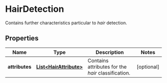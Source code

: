 

# HairDetection

Contains further characteristics particular to _hair_ detection.

## Properties

| Name | Type | Description | Notes |
|------------ | ------------- | ------------- | -------------|
|**attributes** | [**List&lt;HairAttribute&gt;**](HairAttribute.md) | Contains attributes for the _hair_ classification. |  [optional] |



